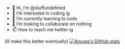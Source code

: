 - 👋 Hi, I’m @stuffundefined
- 👀 I’m interested in coding ig
- 🌱 I’m currently learning to code
- 💞️ I’m looking to collaborate on nothing
- 📫 How to reach me twitter ig

<!---
stuffundefined/stuffundefined is a ✨ special ✨ repository because its `README.md` (this file) appears on your GitHub profile.
You can click the Preview link to take a look at your changes.
cool
--->
(ill make this better eventually)
[![Anurag's GitHub stats](https://github-readme-stats.vercel.app/api?username=stuffundefined)](https://github.com/stuffundefined/stuffundefined.github.io)

